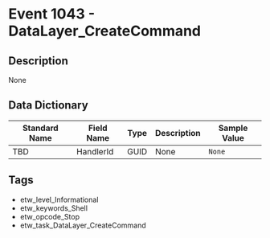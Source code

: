 # Event 1043 - DataLayer_CreateCommand

## Description
None

## Data Dictionary
|Standard Name|Field Name|Type|Description|Sample Value|
|---|---|---|---|---|
|TBD|HandlerId|GUID|None|`None`|

## Tags
* etw_level_Informational
* etw_keywords_Shell
* etw_opcode_Stop
* etw_task_DataLayer_CreateCommand
